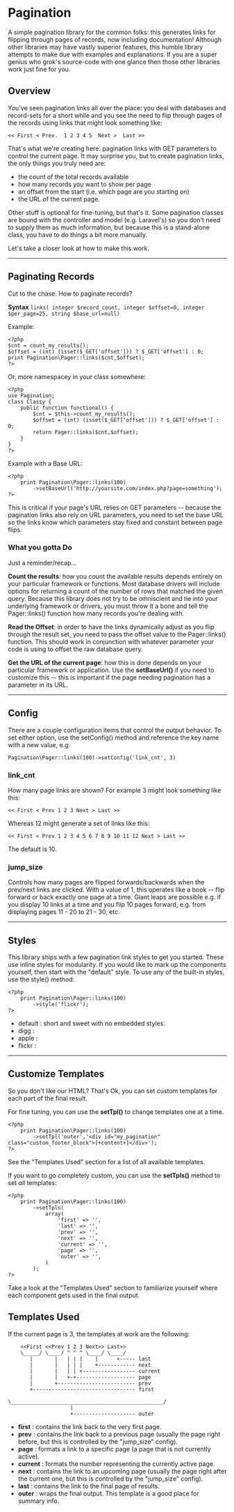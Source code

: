 # Pagination

A simple pagination library for the common folks: this generates links for flipping through pages of records, now including documentation!  Although other libraries may have vastly superior features, this humble library attempts to make due with examples and explanations.  If you are a super genius who grok's source-code with one glance then those other libraries work just fine for you.

## Overview

You've seen pagination links all over the place: you deal with databases and record-sets for a short while
and you see the need to flip through pages of the records using links that might look something like:

    << First < Prev.  1 2 3 4 5  Next >  Last >>

That's what we're creating here: pagination links with GET parameters to control the current page.  It may surprise you, but to create pagination links, the only things you truly need are:

* the count of the total records available 
* how many records you want to show per page
* an offset from the start (i.e. which page are you starting on)
* the URL of the current page.

Other stuff is optional for fine-tuning, but that's it.  Some pagination classes are bound with the controller and model (e.g. Laravel's) so you don't need to supply them as much information, but because this is a stand-alone class, you have to do things a bit more manually.

Let's take a closer look at how to make this work.

-----------------------------

## Paginating Records

Cut to the chase.  How to paginate records?  


**Syntax** `links( integer $record_count, integer $offset=0, integer $per_page=25, string $base_url=null)`

Example:

    <?php
    $cnt = count_my_results();
    $offset = (int) (isset($_GET['offset'])) ? $_GET['offset'] : 0;
    print Pagination\Pager::links($cnt,$offset);
    ?>
    
Or, more namespacey in your class somewhere:

    <?php
    use Pagination;
    class Classy {
        public function functional() {
            $cnt = $this->count_my_results();
            $offset = (int) (isset($_GET['offset'])) ? $_GET['offset'] : 0;
            return Pager::links($cnt,$offset);
        }
    }
    ?>

Example with a Base URL:

    <?php
        print Pagination\Pager::links(100)
            ->setBaseUrl('http://yoursite.com/index.php?page=something');
    ?>

This is critical if your page's URL relies on GET parameters -- because the pagination links also rely on URL parameters, you need to set the base URL so the links know which parameters stay fixed and constant between page flips.


### What you gotta Do

Just a reminder/recap...

**Count the results**: how you count the available results depends entirely on your particular framework or functions.  Most database drivers will include options for returning a count of the number of rows that matched the given query.  Because this library does not try to be omniscient and tie into your underlying framework or drivers, you must throw it a bone and tell the Pager::links() function how many records you're dealing with.

**Read the Offset**: in order to have the links dynamically adjust as you flip through the result set, you need to pass the offset value to the Pager::links() function.  This should work in conjunction with whatever parameter your code is using to offset the raw database query. 

**Get the URL of the current page**: how this is done depends on your particular framework or application.  Use the **setBaseUrl()** if you need to customize this -- this is important if the page needing pagination has a parameter in its URL.



--------------
## Config

There are a couple configuration items that control the output behavior.  To set either option, use the setConfig() method and reference the key name with a new value, e.g.

    Pagination\Pager::links(100)->setConfig('link_cnt', 3)

### link_cnt ###

How many page links are shown?  For example 3 might look something like this:

    << First < Prev 1 2 3 Next > Last >>

Whereas 12 might generate a set of links like this:

    << First < Prev 1 2 3 4 5 6 7 8 9 10 11 12 Next > Last >>

The default is 10.

### jump_size ###

Controls how many pages are flipped forwards/backwards when the prev/next links are clicked. With a value of 1, this operates like a book -- flip forward or back exactly one page at a time. Giant leaps are possible e.g. if you display 10 links at a time and you flip 10 pages forward, e.g. from displaying pages 11 - 20 to 21 - 30, etc.



--------------

## Styles

This library ships with a few pagination link styles to get you started.  These use inline styles for modularity.  If 
you would like to mark up the components yourself, then start with the "default" style.  To use any of the built-in 
styles, use the style() method:


    <?php
        print Pagination\Pager::links(100)
            ->style('flickr');
    ?>
    
* default : short and sweet with no embedded styles.
* digg : 
* apple : 
* flickr :



--------------

## Customize Templates

So you don't like our HTML?  That's Ok, you can set custom templates for each part of the final result.

For fine tuning, you can use the **setTpl()** to change templates one at a time.

    <?php
        print Pagination\Pager::links(100)
            ->setTpl('outer','<div id="my_pagination" class="custom_footer_block">[+content+]</div>');
    ?>

See the "Templates Used" section for a list of all available templates.

If you want to go completely custom, you can use the **setTpls()** method to set *all* templates:

    <?php
        print Pagination\Pager::links(100)
            ->setTpls(
                array(
                    'first' => '',
                    'last' => '',
                    'prev' => '',
                    'next' => '',
                    'current' => '',
                    'page' => '',
                    'outer' => '',
                )
            );
    ?>

Take a look at the "Templates Used" section to familiarize yourself where each component gets used in the final output.

## Templates Used

If the current page is 3, the templates at work are the following:
    	
    	<<First <<Prev 1 2 3 Next>> Last>>
    	\_____/ \____/ ^ ^ ^ \____/ \____/
    	   |       |   | | |    |      +----- last
    	   |       |   | | |    +------------ next
    	   |       |   | | +----------------- current
    	   |       |   +-+------------------- page
    	   |       +------------------------- prev
    	   +--------------------------------- first
    
    \_________________________________________________/
                        |
                        +-------------------- outer

* **first** : contains the link back to the very first page.
* **prev** : contains the link back to a previous page (usually the page right before, but this is controlled by the "jump_size" config).
* **page** : formats a link to a specific page (a page that is not currently active).
* **current** : formats the number representing the currently active page.
* **next** : contains the link to an upcoming page (usually the page right after the current one, but this is controlled by the "jump_size" config).
* **last** : contains the link to the final page of results.
* **outer** : wraps the final output. This template is a good place for summary info.
